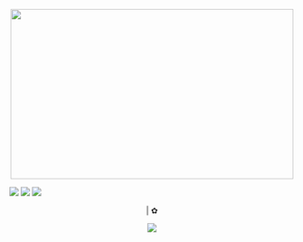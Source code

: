 <p align="center">
  <img width="500" height="300" src="https://files.catbox.moe/a9ie7n.png">
</p>



  [![](https://files.catbox.moe/7vnhjy.png)](https://astral.atabook.org/) [![](https://files.catbox.moe/2kbhsq.png)](https://kuromesh.straw.page/) [![](https://files.catbox.moe/yf46q0.png)](https://sntry.cc/shadowdog)



<p align="center">
|
   ✿


<p align="center">
<img src="https://files.catbox.moe/rynhga.webp" /></p>





  


